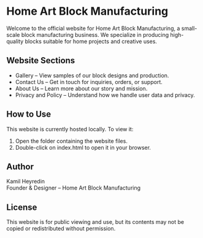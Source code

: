 # Home Art Block Manufacturing

Welcome to the official website for Home Art Block Manufacturing, a small-scale block manufacturing business. We specialize in producing high-quality blocks suitable for home projects and creative uses.

## Website Sections

- Gallery – View samples of our block designs and production.
- Contact Us – Get in touch for inquiries, orders, or support.
- About Us – Learn more about our story and mission.
- Privacy and Policy – Understand how we handle user data and privacy.

## How to Use

This website is currently hosted locally. To view it:

1. Open the folder containing the website files.
2. Double-click on index.html to open it in your browser.

## Author

Kamil Heyredin  
Founder & Designer – Home Art Block Manufacturing

## License

This website is for public viewing and use, but its contents may not be copied or redistributed without permission.
